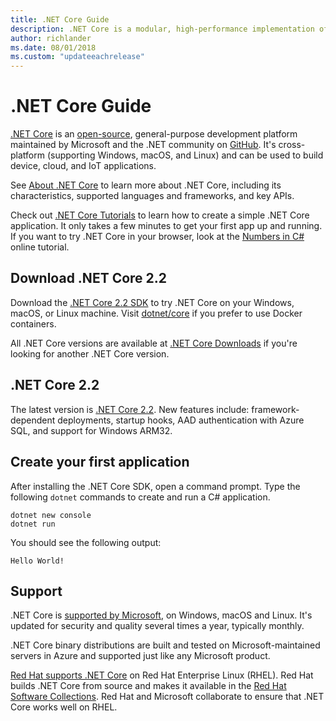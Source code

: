 ```yaml
---
title: .NET Core Guide
description: .NET Core is a modular, high-performance implementation of .NET for creating Windows, Linux, and Mac apps. Learn about .NET Core to get started.
author: richlander
ms.date: 08/01/2018
ms.custom: "updateeachrelease"
---
```

# .NET Core Guide

[.NET Core](about.md) is an [open-source](https://github.com/dotnet/coreclr/blob/master/LICENSE.TXT), general-purpose development platform maintained by Microsoft and the .NET community on [GitHub](https://github.com/dotnet/core). It's cross-platform (supporting Windows, macOS, and Linux) and can be used to build device, cloud, and IoT applications.

See [About .NET Core](about.md) to learn more about .NET Core, including its characteristics, supported languages and frameworks, and key APIs.

Check out [.NET Core Tutorials](tutorials/index.md) to learn how to create a simple .NET Core application. It only takes a few minutes to get your first app up and running. If you want to try .NET Core in your browser, look at the [Numbers in C#](../csharp/tutorials/intro-to-csharp/numbers-in-csharp.yml) online tutorial.

## Download .NET Core 2.2

Download the [.NET Core  2.2 SDK](https://www.microsoft.com/net/download) to try .NET Core on your Windows, macOS, or Linux machine. Visit [dotnet/core](https://hub.docker.com/_/microsoft-dotnet-core/) if you prefer to use Docker containers.

All .NET Core versions are available at [.NET Core Downloads](https://www.microsoft.com/net/download/archives) if you're looking for another .NET Core version.

## .NET Core 2.2

The latest version is [.NET Core 2.2](whats-new/dotnet-core-2-2.md). New features include: framework-dependent deployments, startup hooks, AAD authentication with Azure SQL, and support for Windows ARM32.

## Create your first application

After installing the .NET Core SDK, open a command prompt. Type the following `dotnet` commands to create and run a C# application.

```console
dotnet new console
dotnet run
```

You should see the following output:

```console
Hello World!
```

## Support

.NET Core is [supported by Microsoft](https://www.microsoft.com/net/support/policy), on Windows, macOS and Linux. It's updated for security and quality several times a year, typically monthly.

.NET Core binary distributions are built and tested on Microsoft-maintained servers in Azure and supported just like any Microsoft product.

[Red Hat supports .NET Core](http://redhatloves.net/) on Red Hat Enterprise Linux (RHEL). Red Hat builds .NET Core from source and makes it available in the [Red Hat Software Collections](https://developers.redhat.com/products/softwarecollections/overview/). Red Hat and Microsoft collaborate to ensure that .NET Core works well on RHEL.
